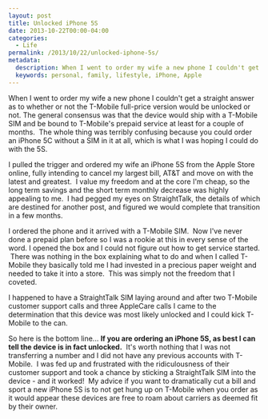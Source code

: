```yaml
---
layout: post
title: Unlocked iPhone 5S
date: 2013-10-22T00:00-04:00
categories:
  - Life
permalink: /2013/10/22/unlocked-iphone-5s/
metadata:
  description: When I went to order my wife a new phone I couldn't get a straight answer as to whether or not the T-Mobile full-price version would be unlocked or not.
  keywords: personal, family, lifestyle, iPhone, Apple
---
```

When I went to order my wife a new phone I couldn't get a straight answer as to whether or not the T-Mobile full-price version would be unlocked or not. The general consensus was that the device would ship with a T-Mobile SIM and be bound to T-Mobile's prepaid service at least for a couple of months.  The whole thing was terribly confusing because you could order an iPhone 5C without a SIM in it at all, which is what I was hoping I could do with the 5S.

I pulled the trigger and ordered my wife an iPhone 5S from the Apple Store online, fully intending to cancel my largest bill, AT&T and move on with the latest and greatest.  I value my freedom and at the core I'm cheap, so the long term savings and the short term monthly decrease was highly appealing to me.  I had pegged my eyes on StraightTalk, the details of which are destined for another post, and figured we would complete that transition in a few months.

I ordered the phone and it arrived with a T-Mobile SIM.  Now I've never done a prepaid plan before so I was a rookie at this in every sense of the word. I opened the box and I could not figure out how to get service started.  There was nothing in the box explaining what to do and when I called T-Mobile they basically told me I had invested in a precious paper weight and needed to take it into a store.  This was simply not the freedom that I coveted.

I happened to have a StraightTalk SIM laying around and after two T-Mobile customer support calls and three AppleCare calls I came to the determination that this device was most likely unlocked and I could kick T-Mobile to the can.

So here is the bottom line... **If you are ordering an iPhone 5S, as best I can tell the device is in fact unlocked.**  It's worth nothing that I was not transferring a number and I did not have any previous accounts with T-Mobile.  I was fed up and frustrated with the ridiculousness of their customer support and took a chance by sticking a StraightTalk SIM into the device - and it worked!  My advice if you want to dramatically cut a bill and sport a new iPhone 5S is to not get hung up on T-Mobile when you order as it would appear these devices are free to roam about carriers as deemed fit by their owner.
